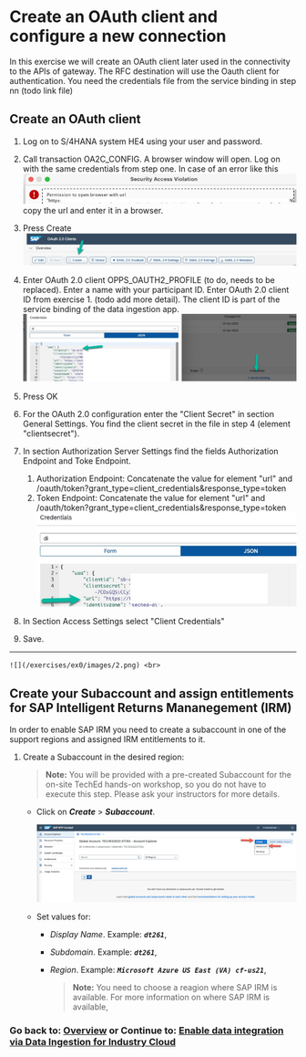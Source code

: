 # Create an OAuth client and configure a new connection

In this exercise we will create an OAuth client later used in the connectivity to the APIs of gateway. The RFC destination will use the Oauth client for authentication. You need the credentials file from the service binding in step nn (todo link file)

## Create an OAuth client

1. Log on to S/4HANA system HE4 using your user and password.

2. Call transaction OA2C_CONFIG. A browser window will open. Log on with the same credentials from step one. In case of an error like this  ![](/exercises/ex4/images/teched_error1.jpg)   copy the url and enter it in a browser.
3. Press Create  ![](/exercises/ex4/images/teched2.jpg)
4. Enter OAuth 2.0 client OPPS_OAUTH2_PROFILE (to do, needs to be replaced). Enter a name with your participant ID. Enter OAuth 2.0 client ID from exercise 1. (todo add more detail). The client ID is part of the service binding of the data ingestion app.
![](/exercises/ex4/images/teched5.jpg)
5. Press OK
6. For the OAuth 2.0 configuration enter the "Client Secret" in section General Settings. You find the client secret in the file in step 4 (element "clientsecret").   
7. In section Authorization Server Settings find the fields Authorization Endpoint and Toke Endpoint.
   1. Authorization Endpoint: Concatenate the value for element "url" and /oauth/token?grant_type=client_credentials&response_type=token
   2. Token Endpoint: Concatenate the value for element "url" and /oauth/token?grant_type=client_credentials&response_type=token ![](/exercises/ex4/images/teched8.jpg)
8. In Section Access Settings select "Client Credentials"
9. Save.



*****





    ![](/exercises/ex0/images/2.png) <br>

## Create your Subaccount and assign entitlements for SAP Intelligent Returns Mananegement (IRM)

In order to enable SAP IRM you need to create a subaccount in one of the support regions and assigned IRM entitlements to it.

1. Create a Subaccount in the desired region:
    > **Note:** You will be provided with a pre-created Subaccount for the on-site TechEd hands-on workshop, so you do not have to execute this step. Please ask your instructors for more details.

    - Click on **_Create_** > ***Subaccount***.

      ![](/exercises/ex0/images/3.png)
   
    - Set values for:
      - *Display Name*. Example: ***`dt261`***,
      - *Subdomain*. Example: ***`dt261`***, 
      - *Region*. Example: ***`Microsoft Azure US East (VA) cf-us21`***, 

        > **Note:** You need to choose a reagion where SAP IRM is available. For more information on where SAP IRM is available, 

### Go back to: [**Overview**](../../README.md) or Continue to: [**Enable data integration via Data Ingestion for Industry Cloud**](../ex1/README.md)